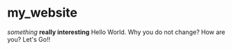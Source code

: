# my_website

*something* **really interesting**
Hello World. Why you do not change? How are you?
Let's Go!!
